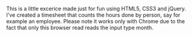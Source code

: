This is a little excerice made just for fun using HTML5, CSS3 and jQuery.
I've created a timesheet that counts the hours done by person, say for example an employee.
Please note it works only with Chrome due to the fact that only this browser read reads the input type month.
